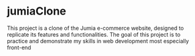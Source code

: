 # jumiaClone
This project is a clone of the Jumia e-commerce website, designed to replicate its features and functionalities. 
The goal of this project is to practice and demonstrate my skills in web development most especially front-end
